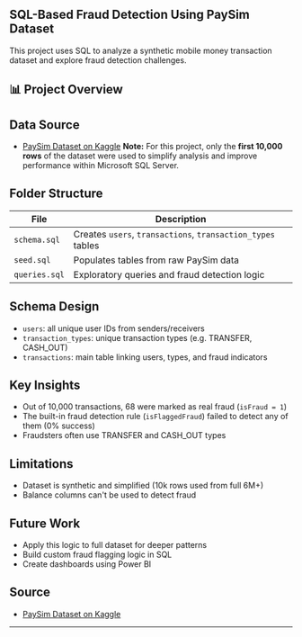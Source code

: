 ## SQL-Based Fraud Detection Using PaySim Dataset

This project uses SQL to analyze a synthetic mobile money transaction dataset and explore fraud detection challenges.

## 📊 Project Overview

## Data Source

- [PaySim Dataset on Kaggle](https://www.kaggle.com/datasets/ntnu-testimon/paysim1)
 **Note:** For this project, only the **first 10,000 rows** of the dataset were used to simplify analysis and improve performance within Microsoft SQL Server.




##  Folder Structure

| File          | Description                                |
|---------------|--------------------------------------------|
| `schema.sql`  | Creates `users`, `transactions`, `transaction_types` tables |
| `seed.sql`    | Populates tables from raw PaySim data      |
| `queries.sql` | Exploratory queries and fraud detection logic |

##  Schema Design

- `users`: all unique user IDs from senders/receivers
- `transaction_types`: unique transaction types (e.g. TRANSFER, CASH_OUT)
- `transactions`: main table linking users, types, and fraud indicators

##  Key Insights

- Out of 10,000 transactions, 68 were marked as real fraud (`isFraud = 1`)
- The built-in fraud detection rule (`isFlaggedFraud`) failed to detect any of them (0% success)
- Fraudsters often use TRANSFER and CASH_OUT types


##  Limitations

- Dataset is synthetic and simplified (10k rows used from full 6M+)
- Balance columns can't be used to detect fraud


## Future Work

- Apply this logic to full dataset for deeper patterns
- Build custom fraud flagging logic in SQL
- Create dashboards using Power BI

##  Source

- [PaySim Dataset on Kaggle](https://www.kaggle.com/datasets/ntnu-testimon/paysim1)

---
